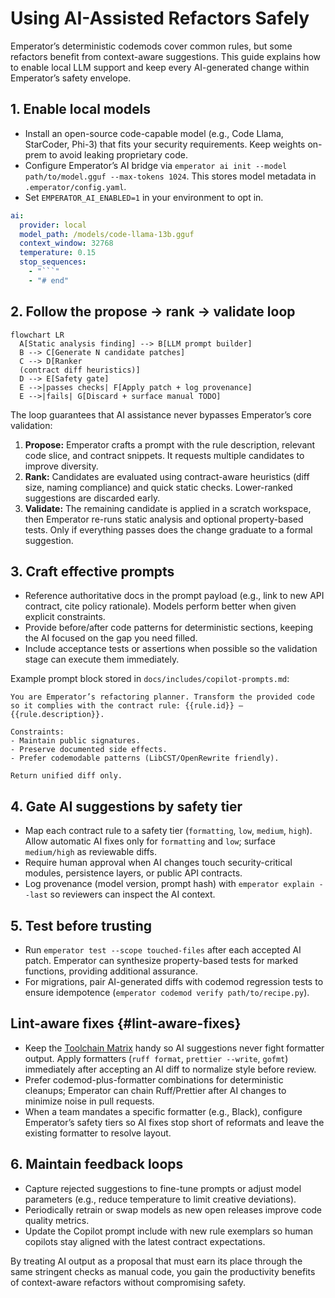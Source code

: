 # Using AI-Assisted Refactors Safely

Emperator’s deterministic codemods cover common rules, but some refactors benefit from context-aware suggestions. This guide explains how to enable local LLM support and keep every AI-generated change within Emperator’s safety envelope.

## 1. Enable local models

- Install an open-source code-capable model (e.g., Code Llama, StarCoder, Phi-3) that fits your security requirements. Keep weights on-prem to avoid leaking proprietary code.
- Configure Emperator’s AI bridge via `emperator ai init --model path/to/model.gguf --max-tokens 1024`. This stores model metadata in `.emperator/config.yaml`.
- Set `EMPERATOR_AI_ENABLED=1` in your environment to opt in.

````yaml title=".emperator/config.yaml"
ai:
  provider: local
  model_path: /models/code-llama-13b.gguf
  context_window: 32768
  temperature: 0.15
  stop_sequences:
    - "```"
    - "# end"
````

## 2. Follow the propose → rank → validate loop

```mermaid
flowchart LR
  A[Static analysis finding] --> B[LLM prompt builder]
  B --> C[Generate N candidate patches]
  C --> D[Ranker
  (contract diff heuristics)]
  D --> E[Safety gate]
  E -->|passes checks| F[Apply patch + log provenance]
  E -->|fails| G[Discard + surface manual TODO]
```

The loop guarantees that AI assistance never bypasses Emperator’s core validation:

1. **Propose:** Emperator crafts a prompt with the rule description, relevant code slice, and contract snippets. It requests multiple candidates to improve diversity.
1. **Rank:** Candidates are evaluated using contract-aware heuristics (diff size, naming compliance) and quick static checks. Lower-ranked suggestions are discarded early.
1. **Validate:** The remaining candidate is applied in a scratch workspace, then Emperator re-runs static analysis and optional property-based tests. Only if everything passes does the change graduate to a formal suggestion.

## 3. Craft effective prompts

- Reference authoritative docs in the prompt payload (e.g., link to new API contract, cite policy rationale). Models perform better when given explicit constraints.
- Provide before/after code patterns for deterministic sections, keeping the AI focused on the gap you need filled.
- Include acceptance tests or assertions when possible so the validation stage can execute them immediately.

Example prompt block stored in `docs/includes/copilot-prompts.md`:

```text
You are Emperator’s refactoring planner. Transform the provided code so it complies with the contract rule: {{rule.id}} — {{rule.description}}.

Constraints:
- Maintain public signatures.
- Preserve documented side effects.
- Prefer codemodable patterns (LibCST/OpenRewrite friendly).

Return unified diff only.
```

## 4. Gate AI suggestions by safety tier

- Map each contract rule to a safety tier (`formatting`, `low`, `medium`, `high`). Allow automatic AI fixes only for `formatting` and `low`; surface `medium/high` as reviewable diffs.
- Require human approval when AI changes touch security-critical modules, persistence layers, or public API contracts.
- Log provenance (model version, prompt hash) with `emperator explain --last` so reviewers can inspect the AI context.

## 5. Test before trusting

- Run `emperator test --scope touched-files` after each accepted AI patch. Emperator can synthesize property-based tests for marked functions, providing additional assurance.
- For migrations, pair AI-generated diffs with codemod regression tests to ensure idempotence (`emperator codemod verify path/to/recipe.py`).

## Lint-aware fixes {#lint-aware-fixes}

- Keep the [Toolchain Matrix](../reference/toolchain.md#recommended-lint-and-formatter-stacks) handy so AI suggestions never fight formatter output. Apply formatters (`ruff format`, `prettier --write`, `gofmt`) immediately after accepting an AI diff to normalize style before review.
- Prefer codemod-plus-formatter combinations for deterministic cleanups; Emperator can chain Ruff/Prettier after AI changes to minimize noise in pull requests.
- When a team mandates a specific formatter (e.g., Black), configure Emperator’s safety tiers so AI fixes stop short of reformats and leave the existing formatter to resolve layout.

## 6. Maintain feedback loops

- Capture rejected suggestions to fine-tune prompts or adjust model parameters (e.g., reduce temperature to limit creative deviations).
- Periodically retrain or swap models as new open releases improve code quality metrics.
- Update the Copilot prompt include with new rule exemplars so human copilots stay aligned with the latest contract expectations.

By treating AI output as a proposal that must earn its place through the same stringent checks as manual code, you gain the productivity benefits of context-aware refactors without compromising safety.
